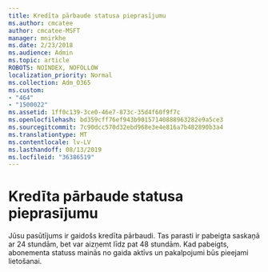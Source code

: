 ```yaml
---
title: Kredīta pārbaude statusa pieprasījumu
ms.author: cmcatee
author: cmcatee-MSFT
manager: mnirkhe
ms.date: 2/23/2018
ms.audience: Admin
ms.topic: article
ROBOTS: NOINDEX, NOFOLLOW
localization_priority: Normal
ms.collection: Adm_O365
ms.custom:
- "464"
- "1500022"
ms.assetid: 1ff0c139-3ce0-46e7-873c-35d4f60f9f7c
ms.openlocfilehash: bd359cff76ef943b90157140888963282e9a5ce3
ms.sourcegitcommit: 7c90dcc570d32ebd968e3e4e816a7b482890b3a4
ms.translationtype: MT
ms.contentlocale: lv-LV
ms.lasthandoff: 08/13/2019
ms.locfileid: "36386519"
---
```

# <a name="credit-check-status-request"></a>Kredīta pārbaude statusa pieprasījumu

Jūsu pasūtījums ir gaidošs kredīta pārbaudi. Tas parasti ir pabeigta saskaņā ar 24 stundām, bet var aizņemt līdz pat 48 stundām. Kad pabeigts, abonementa statuss mainās no gaida aktīvs un pakalpojumi būs pieejami lietošanai.